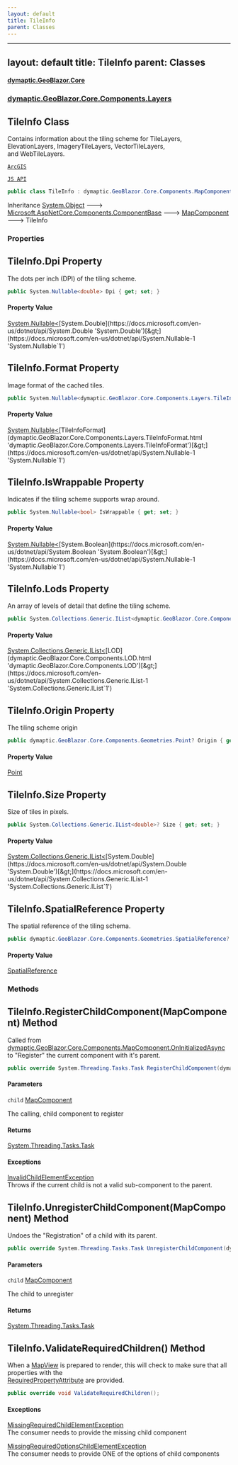 ```yaml
---
layout: default
title: TileInfo
parent: Classes
---
```

---
layout: default
title: TileInfo
parent: Classes
---
#### [dymaptic.GeoBlazor.Core](index.html 'index')
### [dymaptic.GeoBlazor.Core.Components.Layers](index.html#dymaptic.GeoBlazor.Core.Components.Layers 'dymaptic.GeoBlazor.Core.Components.Layers')

## TileInfo Class

Contains information about the tiling scheme for TileLayers, ElevationLayers, ImageryTileLayers, VectorTileLayers,  
and WebTileLayers.  
<a target="_blank" href="https://developers.arcgis.com/javascript/latest/api-reference/esri-layers-support-TileInfo.html">  
    ArcGIS  
    JS API  
</a>

```csharp
public class TileInfo : dymaptic.GeoBlazor.Core.Components.MapComponent
```

Inheritance [System.Object](https://docs.microsoft.com/en-us/dotnet/api/System.Object 'System.Object') &#129106; [Microsoft.AspNetCore.Components.ComponentBase](https://docs.microsoft.com/en-us/dotnet/api/Microsoft.AspNetCore.Components.ComponentBase 'Microsoft.AspNetCore.Components.ComponentBase') &#129106; [MapComponent](dymaptic.GeoBlazor.Core.Components.MapComponent.html 'dymaptic.GeoBlazor.Core.Components.MapComponent') &#129106; TileInfo
### Properties

<a name='dymaptic.GeoBlazor.Core.Components.Layers.TileInfo.Dpi'></a>

## TileInfo.Dpi Property

The dots per inch (DPI) of the tiling scheme.

```csharp
public System.Nullable<double> Dpi { get; set; }
```

#### Property Value
[System.Nullable&lt;](https://docs.microsoft.com/en-us/dotnet/api/System.Nullable-1 'System.Nullable`1')[System.Double](https://docs.microsoft.com/en-us/dotnet/api/System.Double 'System.Double')[&gt;](https://docs.microsoft.com/en-us/dotnet/api/System.Nullable-1 'System.Nullable`1')

<a name='dymaptic.GeoBlazor.Core.Components.Layers.TileInfo.Format'></a>

## TileInfo.Format Property

Image format of the cached tiles.

```csharp
public System.Nullable<dymaptic.GeoBlazor.Core.Components.Layers.TileInfoFormat> Format { get; set; }
```

#### Property Value
[System.Nullable&lt;](https://docs.microsoft.com/en-us/dotnet/api/System.Nullable-1 'System.Nullable`1')[TileInfoFormat](dymaptic.GeoBlazor.Core.Components.Layers.TileInfoFormat.html 'dymaptic.GeoBlazor.Core.Components.Layers.TileInfoFormat')[&gt;](https://docs.microsoft.com/en-us/dotnet/api/System.Nullable-1 'System.Nullable`1')

<a name='dymaptic.GeoBlazor.Core.Components.Layers.TileInfo.IsWrappable'></a>

## TileInfo.IsWrappable Property

Indicates if the tiling scheme supports wrap around.

```csharp
public System.Nullable<bool> IsWrappable { get; set; }
```

#### Property Value
[System.Nullable&lt;](https://docs.microsoft.com/en-us/dotnet/api/System.Nullable-1 'System.Nullable`1')[System.Boolean](https://docs.microsoft.com/en-us/dotnet/api/System.Boolean 'System.Boolean')[&gt;](https://docs.microsoft.com/en-us/dotnet/api/System.Nullable-1 'System.Nullable`1')

<a name='dymaptic.GeoBlazor.Core.Components.Layers.TileInfo.Lods'></a>

## TileInfo.Lods Property

An array of levels of detail that define the tiling scheme.

```csharp
public System.Collections.Generic.IList<dymaptic.GeoBlazor.Core.Components.LOD>? Lods { get; set; }
```

#### Property Value
[System.Collections.Generic.IList&lt;](https://docs.microsoft.com/en-us/dotnet/api/System.Collections.Generic.IList-1 'System.Collections.Generic.IList`1')[LOD](dymaptic.GeoBlazor.Core.Components.LOD.html 'dymaptic.GeoBlazor.Core.Components.LOD')[&gt;](https://docs.microsoft.com/en-us/dotnet/api/System.Collections.Generic.IList-1 'System.Collections.Generic.IList`1')

<a name='dymaptic.GeoBlazor.Core.Components.Layers.TileInfo.Origin'></a>

## TileInfo.Origin Property

The tiling scheme origin

```csharp
public dymaptic.GeoBlazor.Core.Components.Geometries.Point? Origin { get; set; }
```

#### Property Value
[Point](dymaptic.GeoBlazor.Core.Components.Geometries.Point.html 'dymaptic.GeoBlazor.Core.Components.Geometries.Point')

<a name='dymaptic.GeoBlazor.Core.Components.Layers.TileInfo.Size'></a>

## TileInfo.Size Property

Size of tiles in pixels.

```csharp
public System.Collections.Generic.IList<double>? Size { get; set; }
```

#### Property Value
[System.Collections.Generic.IList&lt;](https://docs.microsoft.com/en-us/dotnet/api/System.Collections.Generic.IList-1 'System.Collections.Generic.IList`1')[System.Double](https://docs.microsoft.com/en-us/dotnet/api/System.Double 'System.Double')[&gt;](https://docs.microsoft.com/en-us/dotnet/api/System.Collections.Generic.IList-1 'System.Collections.Generic.IList`1')

<a name='dymaptic.GeoBlazor.Core.Components.Layers.TileInfo.SpatialReference'></a>

## TileInfo.SpatialReference Property

The spatial reference of the tiling schema.

```csharp
public dymaptic.GeoBlazor.Core.Components.Geometries.SpatialReference? SpatialReference { get; set; }
```

#### Property Value
[SpatialReference](dymaptic.GeoBlazor.Core.Components.Geometries.SpatialReference.html 'dymaptic.GeoBlazor.Core.Components.Geometries.SpatialReference')
### Methods

<a name='dymaptic.GeoBlazor.Core.Components.Layers.TileInfo.RegisterChildComponent(dymaptic.GeoBlazor.Core.Components.MapComponent)'></a>

## TileInfo.RegisterChildComponent(MapComponent) Method

Called from [dymaptic.GeoBlazor.Core.Components.MapComponent.OnInitializedAsync](https://docs.microsoft.com/en-us/dotnet/api/dymaptic.GeoBlazor.Core.Components.MapComponent.OnInitializedAsync 'dymaptic.GeoBlazor.Core.Components.MapComponent.OnInitializedAsync') to "Register" the current component with it's parent.

```csharp
public override System.Threading.Tasks.Task RegisterChildComponent(dymaptic.GeoBlazor.Core.Components.MapComponent child);
```
#### Parameters

<a name='dymaptic.GeoBlazor.Core.Components.Layers.TileInfo.RegisterChildComponent(dymaptic.GeoBlazor.Core.Components.MapComponent).child'></a>

`child` [MapComponent](dymaptic.GeoBlazor.Core.Components.MapComponent.html 'dymaptic.GeoBlazor.Core.Components.MapComponent')

The calling, child component to register

#### Returns
[System.Threading.Tasks.Task](https://docs.microsoft.com/en-us/dotnet/api/System.Threading.Tasks.Task 'System.Threading.Tasks.Task')

#### Exceptions

[InvalidChildElementException](dymaptic.GeoBlazor.Core.Exceptions.InvalidChildElementException.html 'dymaptic.GeoBlazor.Core.Exceptions.InvalidChildElementException')  
Throws if the current child is not a valid sub-component to the parent.

<a name='dymaptic.GeoBlazor.Core.Components.Layers.TileInfo.UnregisterChildComponent(dymaptic.GeoBlazor.Core.Components.MapComponent)'></a>

## TileInfo.UnregisterChildComponent(MapComponent) Method

Undoes the "Registration" of a child with its parent.

```csharp
public override System.Threading.Tasks.Task UnregisterChildComponent(dymaptic.GeoBlazor.Core.Components.MapComponent child);
```
#### Parameters

<a name='dymaptic.GeoBlazor.Core.Components.Layers.TileInfo.UnregisterChildComponent(dymaptic.GeoBlazor.Core.Components.MapComponent).child'></a>

`child` [MapComponent](dymaptic.GeoBlazor.Core.Components.MapComponent.html 'dymaptic.GeoBlazor.Core.Components.MapComponent')

The child to unregister

#### Returns
[System.Threading.Tasks.Task](https://docs.microsoft.com/en-us/dotnet/api/System.Threading.Tasks.Task 'System.Threading.Tasks.Task')

<a name='dymaptic.GeoBlazor.Core.Components.Layers.TileInfo.ValidateRequiredChildren()'></a>

## TileInfo.ValidateRequiredChildren() Method

When a [MapView](dymaptic.GeoBlazor.Core.Components.Views.MapView.html 'dymaptic.GeoBlazor.Core.Components.Views.MapView') is prepared to render, this will check to make sure that all properties with the  
[RequiredPropertyAttribute](dymaptic.GeoBlazor.Core.RequiredPropertyAttribute.html 'dymaptic.GeoBlazor.Core.RequiredPropertyAttribute') are provided.

```csharp
public override void ValidateRequiredChildren();
```

#### Exceptions

[MissingRequiredChildElementException](dymaptic.GeoBlazor.Core.Exceptions.MissingRequiredChildElementException.html 'dymaptic.GeoBlazor.Core.Exceptions.MissingRequiredChildElementException')  
The consumer needs to provide the missing child component

[MissingRequiredOptionsChildElementException](dymaptic.GeoBlazor.Core.Exceptions.MissingRequiredOptionsChildElementException.html 'dymaptic.GeoBlazor.Core.Exceptions.MissingRequiredOptionsChildElementException')  
The consumer needs to provide ONE of the options of child components

